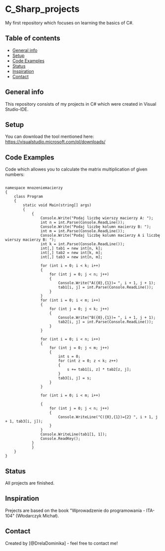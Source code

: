 # C_Sharp_projects
My first repository which focuses on learning the basics of C#.

## Table of contents
* [General info](#general-info)
* [Setup](#setup)
* [Code Examples](#code-examples)
* [Status](#status)
* [Inspiration](#inspiration)
* [Contact](#contact)

## General info
This repository consists of my projects in C# which were created in Visual Studio-IDE.

## Setup
You can download the tool mentioned here: https://visualstudio.microsoft.com/pl/downloads/

## Code Examples
Code which allowes you to calculate the matrix multiplication of given numbers:

```using System;

namespace mnozeniemacierzy
{
    class Program
    {
        static void Main(string[] args)
        {
            {
                Console.Write("Podaj liczbę wierszy macierzy A: ");
                int n = int.Parse(Console.ReadLine());
                Console.Write("Podaj liczbę kolumn macierzy B: ");
                int m = int.Parse(Console.ReadLine());
                Console.Write("Podaj liczbę kolumn macierzy A i liczbę wierszy macierzy B: ");
                int k = int.Parse(Console.ReadLine());
                int[,] tab1 = new int[n, k];
                int[,] tab2 = new int[k, m];
                int[,] tab3 = new int[n, m];
                
                for (int i = 0; i < k; i++)
                {
                    for (int j = 0; j < n; j++)
                    {
                        Console.Write("A({0},{1})= ", i + 1, j + 1);
                        tab1[i, j] = int.Parse(Console.ReadLine());
                    }
                }
                for (int i = 0; i < m; i++)
                {
                    for (int j = 0; j < k; j++)
                    {
                        Console.Write("B({0},{1})= ", i + 1, j + 1);
                        tab2[i, j] = int.Parse(Console.ReadLine());
                    }
                }
               
                for (int i = 0; i < n; i++)
                {
                    for (int j = 0; j < m; j++)
                    {
                        int s = 0;
                        for (int z = 0; z < k; z++)
                        {
                            s += tab1[i, z] * tab2[z, j];
                        }
                        tab3[i, j] = s;
                    }
                }

                for (int i = 0; i < m; i++)
                
                {
                    for (int j = 0; j < n; j++)
                    {
                        Console.WriteLine("C({0},{1})={2} ", i + 1, j + 1, tab3[i, j]);
                    }
                }
                Console.WriteLine(tab1[1, 1]);
                Console.ReadKey();
            }
            }
    }
}
```


## Status
All projects are finished.

## Inspiration
Prejects are based on the book "Wprowadzenie do programowania - ITA-104" (Włodarczyk Michał).

## Contact
Created by [@DrelaDominika] - feel free to contact me!

